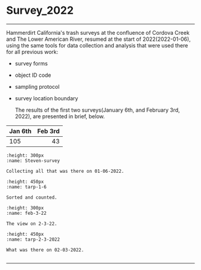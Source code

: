  # Survey_2022
 
  ---
 Hammerdirt California's trash surveys at the confluence of Cordova Creek and The Lower American River, resumed at the start of 2022(2022-01-06), using the same tools for data collection and analysis that were used there for all previous work:
* survey forms
* object ID code
* sampling protocol
* survey location boundary

  
  The results of the first two surveys(January 6th, and February 3rd, 2022), are presented in brief, below.
  
 | Jan 6th   | Feb 3rd   |
 | :-------- | --------: |
 |    105    |     43    |
 
 ```{figure} /images/Stevensurvey.jpg
:height: 300px
:name: Steven-survey

Collecting all that was there on 01-06-2022.
```

```{figure} /images/tarp_1_6_2022.jpg
:height: 450px
:name: tarp-1-6

Sorted and counted.
```
```[figure] /images/feb_3_22.jpg
:height: 300px
:name: feb-3-22

The view on 2-3-22.
```
```{figure} /images/tarp_2_3_2022.jpg
:height: 450px
:name: tarp-2-3-2022

What was there on 02-03-2022.
```

  
 
  
  ```{attention} This is only a total of objects per survey, a detailed breakdown of all objects is available here [Jupyter Book](http://localhost:8888/lab/workspaces/auto-3/tree/scratch.ipynb)   
  ```
  ---
  
  